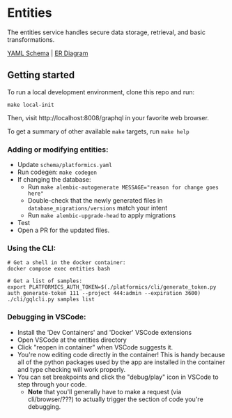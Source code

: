 # Entities
The entities service handles secure data storage, retrieval, and basic transformations.

[YAML Schema](https://github.com/chanzuckerberg/czid-platformics/blob/main/entities/schema/platformics.yaml) | [ER Diagram](https://github.com/chanzuckerberg/czid-platformics/tree/main/entities/schema)


## Getting started
To run a local development environment, clone this repo and run:

```
make local-init
```

Then, visit http://localhost:8008/graphql in your favorite web browser.

To get a summary of other available `make` targets, run `make help`

### Adding or modifying entities:

- Update `schema/platformics.yaml`
- Run codegen: `make codegen`
- If changing the database:
  - Run `make alembic-autogenerate MESSAGE="reason for change goes here"`
  - Double-check that the newly generated files in `database_migrations/versions` match your intent
  - Run `make alembic-upgrade-head` to apply migrations
- Test
- Open a PR for the updated files.

### Using the CLI:
```
# Get a shell in the docker container:
docker compose exec entities bash

# Get a list of samples:
export PLATFORMICS_AUTH_TOKEN=$(./platformics/cli/generate_token.py auth generate-token 111 --project 444:admin --expiration 3600)
./cli/gqlcli.py samples list
```

### Debugging in VSCode:
- Install the 'Dev Containers' and 'Docker' VSCode extensions
- Open VSCode at the entities directory
- Click "reopen in container" when VSCode suggests it.
- You're now editing code directly in the container! This is handy because all of the python packages used by the app are installed in the container and type checking will work properly.
- You can set breakpoints and click the "debug/play" icon in VSCode to step through your code. 
  - **Note** that you'll generally have to make a request (via cli/browser/???) to actually trigger the section of code you're debugging.
